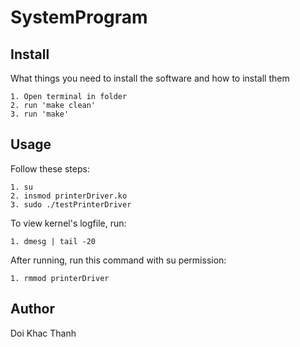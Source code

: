 # SystemProgram
## Install
What things you need to install the software and how to install them
```
1. Open terminal in folder
2. run 'make clean'
3. run 'make'
```

## Usage
Follow these steps:
```
1. su
2. insmod printerDriver.ko
3. sudo ./testPrinterDriver
```

To view kernel's logfile, run:
```
1. dmesg | tail -20
```

After running, run this command with su permission:
```
1. rmmod printerDriver
```

## Author
Doi Khac Thanh
